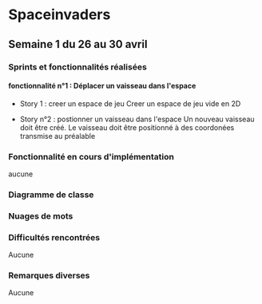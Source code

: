 # Spaceinvaders

## Semaine 1 du 26 au 30 avril

### Sprints et fonctionnalités réalisées

#### fonctionnalité n°1 : Déplacer un vaisseau dans l'espace

- Story 1 : creer un espace de jeu 
Creer un espace de jeu vide en 2D

- Story n°2 : postionner un vaisseau dans l'espace
Un nouveau vaisseau doit être créé. 
Le vaisseau doit être positionné à des coordonées transmise au préalable 

### Fonctionnalité en cours d'implémentation
aucune

### Diagramme de classe

### Nuages de mots

### Difficultés rencontrées
Aucune

### Remarques diverses 
Aucune




 
